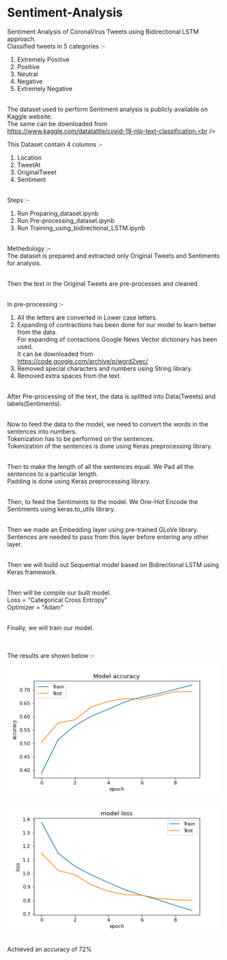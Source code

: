 # Sentiment-Analysis
Sentiment Analysis of CoronaVirus Tweets using Bidirectional LSTM approach.<br />
Classified tweets in 5 categories :-<br />
1. Extremely Positive
2. Positive
3. Neutral
4. Negative
5. Extremely Negative<br /><br />

The dataset used to perform Sentiment analysis is publicly available on Kaggle website.<br />
The same can be downloaded from https://www.kaggle.com/datatattle/covid-19-nlp-text-classification.<br /><br />

This Dataset contain 4 columns :-<br />
1. Location<br />
2. TweetAt<br />
3. OriginalTweet<br />
4. Sentiment<br /><br />

Steps :-<br />
1. Run Preparing_dataset.ipynb<br />
2. Run Pre-processing_dataset.ipynb<br />
3. Run Training_using_bidirectional_LSTM.ipynb<br /><br />

Methedology :-<br />
The dataset is prepared and extracted only Original Tweets and Sentiments for analysis.<br /><br />

Then the text in the Original Tweets are pre-processes and cleaned.<br /><br />

In pre-processing :-<br />
1. All the letters are converted in Lower case letters.<br />
2. Expanding of contractions has been done for our model to learn better from the data.<br />
   For expanding of contactions Google News Vector dictionary has been used.<br />
   It can be downloaded from https://code.google.com/archive/p/word2vec/<br />
3. Removed special characters and numbers using String library.<br />
4. Removed extra spaces from the text.<br /><br />

After Pre-processing of the text, the data is splitted into Data(Tweets) and labels(Sentiments).<br /><br />

Now to feed the data to the model, we need to convert the words in the sentences into numbers.<br />
Tokenization has to be performed on the sentences.<br />
Tokenization of the sentences is done using Keras preprocessing library.<br /><br />

Then to make the length of all the sentences equal. We Pad all the sentences to a particular length.<br />
Padding is done using Keras preprocessing library.<br /><br />

Then, to feed the Sentiments to the model. We One-Hot Encode the Sentiments using keras.to_utils library.<br /><br />

Then we made an Embedding layer using pre-trained GLoVe library.<br />
Sentences are needed to pass from this layer before entering any other layer.<br /><br />

Then we will build out Sequential model based on Bidirectional LSTM using Keras framework.<br /><br />

Then will be compile our built model.<br />
Loss      = "Categorical Cross Entropy"<br />
Optimizer = "Adam"<br /><br />

Finally, we will train our model.<br /><br /><br />


The results are shown below :-<br />

<img src="https://github.com/gearhead0909/Sentiment-Analysis/blob/master/Accuracy.png" alt="alt text" width="500" height="300"><br /><br />
<img src="https://github.com/gearhead0909/Sentiment-Analysis/blob/master/Loss.png" alt="alt text" width="500" height="300"><br /><br />

Achieved an accuracy of 72%
